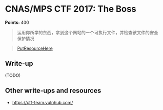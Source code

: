 # CNAS/MPS CTF 2017: The Boss

**Points:** 400

> 运用你所学的东西，拿到这个网站的一个可执行文件，并检查该文件的安全保护情况

>[PutResourceHere](PutResourceHere)  

## Write-up

(TODO)

## Other write-ups and resources

* <https://ctf-team.vulnhub.com/>
